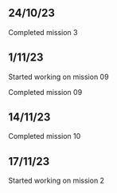 ## 24/10/23 
Completed mission 3

## 1/11/23
Started working on mission 09

Completed mission 09

## 14/11/23
Completed mission 10

## 17/11/23 
Started working on mission 2
